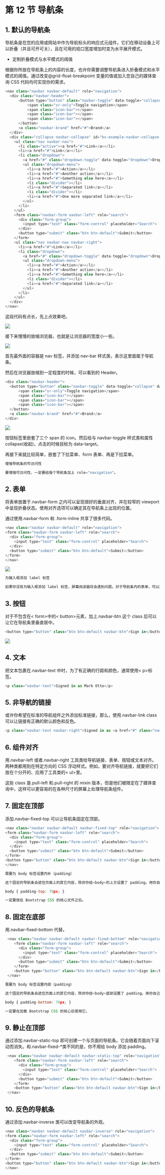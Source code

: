 # 第 12 节 导航条

## 1\. 默认的导航条

导航条是在您的应用或网站中作为导航标头的响应式元组件。它们在移动设备上可以折叠（并且可开可关），且在可用的视口宽度增加时变为水平展开模式。

*   定制折叠模式与水平模式的阈值

根据你所放在导航条上的内容的长度，也许你需要调整导航条进入折叠模式和水平模式的阈值。通过改变@grid-float-breakpoint 变量的值或加入您自己的媒体查询 CSS 代码均可实现你的需求。

```js
<nav class="navbar navbar-default" role="navigation">
  <div class="navbar-header">
      <button type="button" class="navbar-toggle" data-toggle="collapse" data-target="#bs-example-navbar-collapse-1">
          <span class="sr-only">Toggle navigation</span>
          <span class="icon-bar"></span>
          <span class="icon-bar"></span>
          <span class="icon-bar"></span>
      </button>
      <a class="navbar-brand" href="#">Brand</a>
  </div>
  <div class="collapse navbar-collapse" id="bs-example-navbar-collapse-1">
    <ul class="nav navbar-nav">
      <li class="active"><a href="#">Link</a></li>
      <li><a href="#">Link</a></li>
      <li class="dropdown">
        <a href="#" class="dropdown-toggle" data-toggle="dropdown">Dropdown <b class="caret"></b></a>
        <ul class="dropdown-menu">
          <li><a href="#">Action</a></li>
          <li><a href="#">Another action</a></li>
          <li><a href="#">Something else here</a></li>
          <li class="divider"></li>
          <li><a href="#">Separated link</a></li>
          <li class="divider"></li>
          <li><a href="#">One more separated link</a></li>
        </ul>
      </li>
    </ul>
    <form class="navbar-form navbar-left" role="search">
      <div class="form-group">
        <input type="text" class="form-control" placeholder="Search">
      </div>
      <button type="submit" class="btn btn-default">Submit</button>
    </form>
    <ul class="nav navbar-nav navbar-right">
      <li><a href="#">Link</a></li>
      <li class="dropdown">
        <a href="#" class="dropdown-toggle" data-toggle="dropdown">Dropdown <b class="caret"></b></a>
        <ul class="dropdown-menu">
          <li><a href="#">Action</a></li>
          <li><a href="#">Another action</a></li>
          <li><a href="#">Something else here</a></li>
          <li class="divider"></li>
          <li><a href="#">Separated link</a></li>
        </ul>
      </li>
    </ul>
  </div>
</nav> 
```

这段代码有点长，先上点效果吧。

![](img/93.jpg)

接下来慢慢的放缩浏览器，也就是让浏览器的宽度小一些。

![](img/94.jpg)

首先最外面的容器是 nav 标签，并添加 nav-bar 样式类，表示这里面属于导航条。

然后在浏览器放缩到一定程度的时候，可以看到的 Header。

```js
<div class="navbar-header">
  <button type="button" class="navbar-toggle" data-toggle="collapse" data-target="#bs-example-navbar-collapse-1">
      <span class="sr-only">Toggle navigation</span>
      <span class="icon-bar"></span>
      <span class="icon-bar"></span>
      <span class="icon-bar"></span>
  </button>
  <a class="navbar-brand" href="#">Brand</a>
</div> 
```

![](img/95.jpg)

按钮标签里嵌套了三个 span 的 icon。然后给与 navbar-toggle 样式类和属性 collapse(收起)，点击的时候目标为 data-target。

再接下来就比较简单，嵌套了下拉菜单、form 表单、再是下拉菜单。

```js
增强导航条的可访问性

要增强可访问性，一定要给每个导航条加上 role="navigation"。 
```

## 2\. 表单

将表单放置于.navbar-form 之内可以呈现很好的垂直对齐，并在较窄的 viewport 中呈现折叠状态。使用对齐选项可以确定其在导航条上出现的位置。

通过使用.navbar-form 和 .form-inline 共享了很多代码。

```js
<nav class="navbar navbar-default" role="navigation">
<form class="navbar-form navbar-left" role="search">
  <div class="form-group">
    <input type="text" class="form-control" placeholder="Search">
  </div>
  <button type="submit" class="btn btn-default">Submit</button>
</form>
</nav> 
```

![](img/96.jpg)

```js
为输入框添加 label 标签

如果你没有为输入框添加 label 标签，屏幕阅读器将会遇到问题。对于导航条内的表单，可以通过.sr-only class 隐藏 label 标签。 
```

## 3\. 按钮

对于不包含在< form>中的< button>元素，加上.navbar-btn 这个 class 后可以让它在导航条里垂直居中。

```js
<button type="button" class="btn btn-default navbar-btn">Sign in</button> 
```

![](img/97.jpg)

## 4\. 文本

把文本包裹在.navbar-text 中时，为了有正确的行距和颜色，通常使用< p>标签。

```js
<p class="navbar-text">Signed in as Mark Otto</p> 
```

## 5\. 非导航的链接

或许你希望在标准的导航组件之外添加标准链接，那么，使用.navbar-link class 可以让链接有正确的默认颜色和反色。

```js
<p class="navbar-text navbar-right">Signed in as <a href="#" class="navbar-link">Mark Otto</a></p> 
```

## 6\. 组件对齐

用.navbar-left 或者.navbar-right 工具类给导航链接、表单、按钮或文本对齐。两种类都用到在特定方向的 CSS 浮动样式。例如，要对齐导航链接，就要把它们放在个分开的、应用了工具类的< ul>里。

这些 class 是.pull-left 和.pull-right 的 mixin 版本，但是他们被限定在了媒体查询中，这样可以更容易的在各种尺寸的屏幕上处理导航条组件。

## 7\. 固定在顶部

添加.navbar-fixed-top 可以让导航条固定在顶部。

```js
<nav class="navbar navbar-default navbar-fixed-top" role="navigation">
<form class="navbar-form navbar-left" role="search">
  <div class="form-group">
    <input type="text" class="form-control" placeholder="Search">
  </div>
  <button type="submit" class="btn btn-default">Submit</button>
</form>
<button type="button" class="btn btn-default navbar-btn">Sign in</button>
</nav> 
```

```js
需要为 body 标签设置内补（padding）

这个固定的导航条会遮住页面上的其它内容，除非你给<body>的上方设置了 padding。用你自己的值，或用下面给出的代码都可以。提示：导航条的默认高度是 50px。

body { padding-top: 70px; }

一定要放在 Bootstrap CSS 的核心文件之后。 
```

## 8\. 固定在底部

用.navbar-fixed-bottom 代替。

```js
 <nav class="navbar navbar-default navbar-fixed-bottom" role="navigation">
    <form class="navbar-form navbar-left" role="search">
      <div class="form-group">
        <input type="text" class="form-control" placeholder="Search">
      </div>
      <button type="submit" class="btn btn-default">Submit</button>
    </form>
    <button type="button" class="btn btn-default navbar-btn">Sign in</button>
 </nav> 
```

```js
需要为 body 标签设置内部（padding）

这个固定的导航条会遮住页面上的其它内容，除非你给<body>底部设置了 padding。用你自己的值，或用下面给出的代码都可以。提示：导航条的默认高度是 50px。

body { padding-bottom: 70px; }

一定要在加载 Bootstrap CSS 的核心后使用它。 
```

## 9\. 静止在顶部

通过添加.navbar-static-top 即可创建一个与页面的导航条。它会随着页面向下滚动而消失。和.navbar-fixed-*类不同的是，你不用给 body 添加 padding。

```js
 <nav class="navbar navbar-default navbar-static-top" role="navigation">
    <form class="navbar-form navbar-left" role="search">
      <div class="form-group">
        <input type="text" class="form-control" placeholder="Search">
      </div>
      <button type="submit" class="btn btn-default">Submit</button>
    </form>
    <button type="button" class="btn btn-default navbar-btn">Sign in</button>
 </nav> 
```

## 10\. 反色的导航条

通过添加.navbar-inverse 类可以改变导航条的外观。

```js
<nav class="navbar navbar-default navbar-inverse" role="navigation">
<form class="navbar-form navbar-left" role="search">
  <div class="form-group">
    <input type="text" class="form-control" placeholder="Search">
  </div>
  <button type="submit" class="btn btn-default">Submit</button>
</form>
<button type="button" class="btn btn-default navbar-btn">Sign in</button>
</nav> 
```